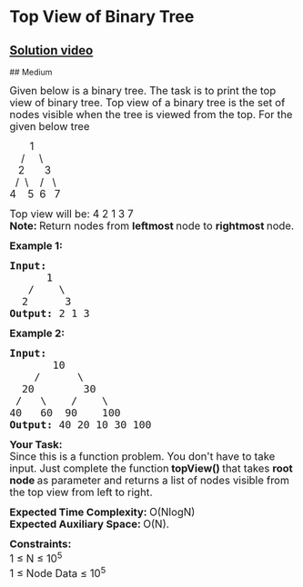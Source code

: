 # Top View of Binary Tree
<h2><a href="https://www.youtube.com/watch?v=Et9OCDNvJ78&list=PLgUwDviBIf0q8Hkd7bK2Bpryj2xVJk8Vk&index=24">Solution video</a></h2>
## Medium
<div class="problems_problem_content__Xm_eO"><p><span style="font-size:18px">Given below is a binary tree. The task is to print the top view of binary tree. Top view of a binary tree is the set of nodes visible when the tree is viewed from the top. For the given below tree</span></p>

<p><span style="font-size:18px">&nbsp;&nbsp;&nbsp;&nbsp;&nbsp;&nbsp; 1<br>
&nbsp;&nbsp;&nbsp; /&nbsp;&nbsp;&nbsp;&nbsp; \<br>
&nbsp;&nbsp; 2&nbsp;&nbsp;&nbsp;&nbsp;&nbsp;&nbsp; 3<br>
&nbsp; /&nbsp; \&nbsp;&nbsp;&nbsp; /&nbsp;&nbsp; \<br>
4&nbsp;&nbsp;&nbsp; 5&nbsp; 6&nbsp;&nbsp; 7</span></p>

<p><span style="font-size:18px">Top view will be: 4 2 1 3 7<br>
<strong>Note: </strong>Return nodes from <strong>leftmost </strong>node to <strong>rightmost </strong>node.</span></p>

<p><span style="font-size:18px"><strong>Example 1:</strong></span></p>

<pre><span style="font-size:18px"><strong>Input:
</strong>&nbsp;     1
  &nbsp;/&nbsp;&nbsp;&nbsp; \
  2&nbsp;&nbsp;&nbsp;&nbsp;&nbsp; 3
<strong>Output: </strong>2 1 3<strong>
</strong></span></pre>

<p><span style="font-size:18px"><strong>Example 2:</strong></span></p>

<pre><span style="font-size:18px"><strong>Input:
</strong>&nbsp;      10
 &nbsp;&nbsp; /&nbsp;&nbsp;&nbsp;&nbsp;&nbsp; \
  20&nbsp; &nbsp;&nbsp;&nbsp; &nbsp; 30
 /&nbsp;&nbsp; \&nbsp;&nbsp;&nbsp;&nbsp;/&nbsp; &nbsp;&nbsp;\
40&nbsp;&nbsp; 60  90&nbsp; &nbsp;&nbsp;100
<strong>Output: </strong>40 20 10 30 100
</span></pre>

<p><strong><span style="font-size:18px">Your Task:</span></strong><br>
<span style="font-size:18px">Since this is a function problem. You don't have to take input. Just complete the function<strong>&nbsp;topView() </strong>that takes <strong>root node </strong>as parameter and returns a list of nodes visible from the top view from left to right.</span></p>

<p><span style="font-size:18px"><strong>Expected Time Complexity:&nbsp;</strong>O(NlogN)<br>
<strong>Expected Auxiliary Space:&nbsp;</strong>O(N).</span></p>

<p><span style="font-size:18px"><strong>Constraints:</strong><br>
1 ≤&nbsp;N ≤&nbsp;10<sup>5</sup><br>
1 ≤ Node Data ≤&nbsp;10<sup>5</sup></span><br>
&nbsp;</p>
</div>
